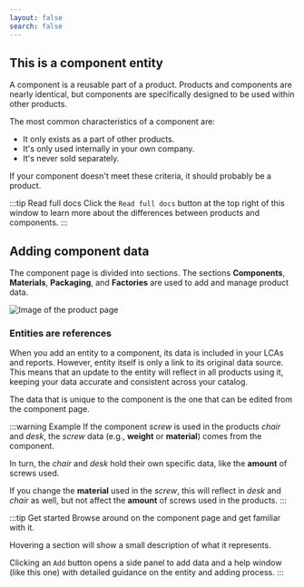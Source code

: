 ```yaml
---
layout: false
search: false
---
```


<script setup>
import { useData } from 'vitepress'
import MinidocStyles from '../MinidocStyles.vue'
const { site, frontmatter } = useData()
</script>

<MinidocStyles />

## This is a component entity

A component is a reusable part of a product. Products and components are nearly identical, but components are specifically designed to be used within other products.

The most common characteristics of a component are:

- It only exists as a part of other products.
- It's only used internally in your own company.
- It's never sold separately.

If your component doesn't meet these criteria, it should probably be a product.

:::tip Read full docs
Click the `Read full docs` button at the top right of this window to learn more about the differences between products and components.
:::

<!-- Add
![Image of the product dependency tree](/images/placeholder.png)
-->

## Adding component data

The component page is divided into sections. The sections **Components**, **Materials**, **Packaging**, and **Factories** are used to add and manage product data.

![Image of the product page](/images/minidocs/products/sections.jpg)

### Entities are references

When you add an entity to a component, its data is included in your LCAs and reports. However, entity itself is only a link to its original data source. This means that an update to the entity will reflect in all products using it, keeping your data accurate and consistent across your catalog.

The data that is unique to the component is the one that can be edited from the component page.

:::warning Example
If the component _screw_ is used in the products _chair_ and _desk_, the _screw_ data (e.g., **weight** or **material**) comes from the component.

In turn, the _chair_ and _desk_ hold their own specific data, like the **amount** of screws used.

If you change the **material** used in the _screw_, this will reflect in _desk_ and _chair_ as well, but not affect the **amount** of screws used in the products.
:::

:::tip Get started
Browse around on the component page and get familiar with it.

Hovering a section will show a small description of what it represents.

Clicking an `Add` button opens a side panel to add data and a help window (like this one) with detailed guidance on the entity and adding process.
:::

<!--
:::tip Learn more
Click the question mark icon next to each sections title to learn more about it.

For a full in-depth explanation of the product page, the different sections, and product creation in general,  click the `Read full docs` button at the top right of this window.
:::
-->






